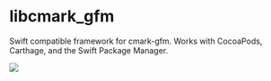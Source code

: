 # libcmark_gfm

Swift compatible framework for cmark-gfm. Works with CocoaPods, Carthage, and the Swift Package Manager.

[![](https://travis-ci.org/KristopherGBaker/libcmark_gfm.svg?branch=master)](https://travis-ci.org/KristopherGBaker/libcmark_gfm)
